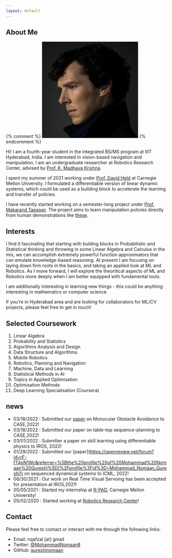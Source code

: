 ```yaml
---
layout: default
---
```


## About Me

{% comment %}  <img class="profile-picture" src="sherlock.jpg">
{% endcomment %}

Hi! I am a fourth-year student in the integrated BS/MS program at IIIT Hyderabad, India. I am interested in vision-based navigation and manipulation. I am an undergraduate researcher at Robotics Research Center, advised by [Prof. K. Madhava Krishna](https://scholar.google.co.in/citations?user=QDuPGHwAAAAJ&hl=en).

I spent my summer of 2021 working under [Prof. David Held](https://www.ri.cmu.edu/ri-faculty/david-held/) at Carnegie Mellon University. I formulated a differentiable version of linear dynamic systems, which could be used as a building block to accelerate the learning and transfer of policies.

I have recently started working on a semester-long project under [Prof. Makarand Tapaswi](https://makarandtapaswi.github.io). The project aims to learn manipulation policies directly from human demonstrations like [these](https://paperswithcode.com/dataset/something-something-v2).

## Interests

I find it fascinating that starting with bulding blocks in Probabilistic and Statistical thinking and throwing in some Linear Algebra and Calculus in the mix, we can accomplish extremely powerful function approximators that can emulate knowledge-based reasoning. At present I am focusing on laying down firm roots in the basics, and taking an applied look at ML and Robotics. As I move forward, I will explore the theoritical aspects of ML and Robotics more deeply when I am better equipped with fundamental tools.

I am additionally interesting in learning new things - this could be anything interesting in mathematics or computer science.

If you're in Hyderabad area and are looking for collaborators for ML/CV projects, please feel free to get in touch!


## Selected Coursework

1. Linear Algebra
2. Probability and Statistics
3. Algorithms Analysis and Design
4. Data Structure and Algorithms
5. Mobile Robotics
6. Robotics, Planning and Navigation
7. Machine, Data and Learning
9. Statistical Methods in AI
10. Topics in Applied Optimisation
11. Optimisation Methods
12. Deep Learning Specialisation (Coursera)

## news
* 03/18/2022 : Submitted our [paper](https://sites.google.com/view/monocular-obstacle/home) on Monocular Obstacle Avoidance to CASE,2022!
* 03/18/2022 : Submitted our paper on table-top sequence-planning to CASE,2022!
* 03/01/2022 : Submitter a paper on skill learning using differentiable physics to IROS, 2022!
* 01/29/2022 : Submitted our [paper](https://openreview.net/forum?id=rF-fT4pN1Wc&referrer=%5Bthe%20profile%20of%20Mohammad%20Nomaan%20Qureshi%5D(%2Fprofile%3Fid%3D~Mohammad_Nomaan_Qureshi1) on sequenced dynamical systems to ICML, 2022!
* 06/30/2021 : Our work on Real Time Visual Servoing has been accepted for presentation at IROS,2021!
* 05/05/2021 : Started my internship at [R-PAD](https://r-pad.github.io), Carnegie Mellon University!
* 05/02/2020 : Started working at [Robotics Research Center](https://robotics.iiit.ac.in)!

## Contact
Please feel free to contact or interact with me through the following links:

* Email: nqafzal [at] gmail
* Twitter: [@MohammadNomaan8](https://twitter.com/MohammadNomaan8)
* GitHub: [qureshinomaan](github.com/qureshinomaan)
